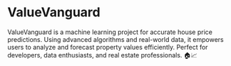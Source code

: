 # ValueVanguard
ValueVanguard is a machine learning project for accurate house price predictions. Using advanced algorithms and real-world data, it empowers users to analyze and forecast property values efficiently. Perfect for developers, data enthusiasts, and real estate professionals. 🏠📈
